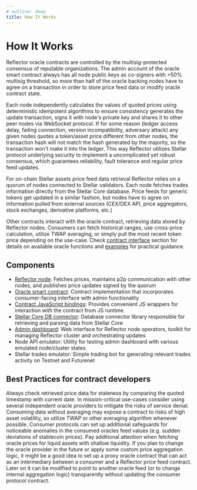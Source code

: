 ```yaml
---
# outline: deep
title: How It Works
---
```


# How It Works

Reflector oracle contracts are controlled by the multisig-protected consensus of reputable organizations. The admin account of the oracle smart contract always has all node public keys as co-signers with >50% multisig threshold, so more than half of the oracle backing nodes have to agree on a transaction in order to store price feed data or modify oracle contract state.

Each node independently calculates the values of quoted prices using deterministic idempotent algorithms to ensure consistency generates the update transaction, signs it with node's private key and shares it to other peer nodes via WebSocket protocol. If for some reason (ledger access delay, failing connection, version incompatibility, adversary attack) any given nodes quotes a token/asset price different from other nodes, the transaction hash will not match the hash generated by the majority, so the transaction won't make it into the ledger. This way Reflector utilizes Stellar protocol underlying security to implement a uncomplicated yet robust consensus, which guarantees reliability, fault tolerance and regular price feed updates.

For on-chain Stellar assets price feed data retrieval Reflector relies on a quorum of nodes connected to Stellar validators. Each node fetches trades information directly from the Stellar Core database. Price feeds for generic tokens get updated in a similar fashion, but nodes have to agree on information pulled from external sources (CEX/DEX API, price aggregators, stock exchanges, derivative platforms, etc.)

Other contracts interact with the oracle contract, retrieving data stored by Reflector nodes. Consumers can fetch historical ranges, use cross-price calculation, utilize TWAP averaging, or simply pull the most recent token price depending on the use-case. Check [contract interface](contract-interface.md) section for details on available oracle functions and [examples](usage-examples.md) for practical guidance.

<!-- TODO: insert the image from docs -->

## Components

- [Reflector node](https://github.com/reflector-network/reflector-node): Fetches prices, maintains p2p communication with other nodes, and publishes price updates signed by the quorum
- [Oracle smart contract](https://github.com/reflector-network/reflector-contract): Contract implementation that incorporates consumer-facing interface with admin functionality
- [Contract JavaScript bindings](https://github.com/reflector-network/oracle-client): Provides convenient JS wrappers for interaction with the contract from JS runtime
- [Stellar Core DB connector](https://github.com/reflector-network/reflector-db-connector): Database connector library responsible for retrieving and parsing data from Stellar Core
- [Admin dashboard](https://github.com/reflector-network/admin-dashboard): Web interface for Reflector node operators, toolkit for managing Reflector cluster and orchestrating updates
- Node API emulator: Utility for testing admin dashboard with various emulated node/cluster states
- Stellar trades emulator: Simple trading bot for generating relevant trades activity on Testnet and Futurenet

## Best Practices for contract developers

Always check retrieved price data for staleness by comparing the quoted timestamp with current date.
In mission-critical use-cases consider using several independent oracle providers to mitigate the risks of service denial.
Consuming data without averaging may expose a contract to risks of high asset volatility, so utilize TWAP or other averaging algorithm whenever possible.
Consumer protocols can set up additional safeguards for noticeable anomalies in the consumed oracles feed values (e.g. sudden deviations of stablecoin prices).
Pay additional attention when fetching oracle prices for liquid assets with shallow liquidity.
If you plan to change the oracle provider in the future or apply some custom price aggregation logic, it might be a good idea to set up a proxy oracle contract that can act as an intermediary between a consumer and a Reflector price feed contract. Later on it can be modified to point to another oracle feed (or to change internal aggregation logic) transparently without updating the consumer protocol contract.